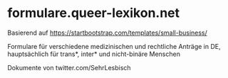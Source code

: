# formulare.queer-lexikon.net
Basierend auf https://startbootstrap.com/templates/small-business/

Formulare für verschiedene medizinischen und rechtliche Anträge in DE, hauptsächlich für trans*, inter* und nicht-binäre Menschen

Dokumente von twitter.com/SehrLesbisch
